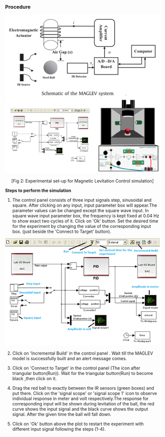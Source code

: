 ### Procedure

<div align="center">
<img class="img-fluid"  src="./images/intro.png" alt="">
</div>
							
<div align="center">
<img class="img-fluid" src="./images/vplant.png" >

<span>[Fig 2: Experimental set-up for Magnetic Levitation Control simulation]</span>
</div>								
								
**Steps to perform the simulation**

1. The control panel consists of three input signals step, sinusoidal and square. After clicking on any input, input parameter box will appear.The parameter values can be changed except the square wave input. In square wave input parameter box, the frequency is kept fixed at 0.04 Hz to show exact two cycles of it. Click on 'Ok' button. Set the desired time for the experiment by changing the value of the corresponding input box.
(just beside the 'Connect to Target' button).
						  
<div align = "center">						  
<img class="img-fluid" src ="images/controller.png">
</div>
							
2. Click on 'Incremental Build' in the control panel . Wait till the MAGLEV model is successfully built and an alert message comes.
						  
3. Click on 'Connect to Target' in the control panel (The icon after triangular button(Run)). Wait for the triangular button(Run) to become black ,then click on it.  
						  
4. Drag the red ball to exactly between the IR sensors (green boxes) and put there. Click on the 'signal scope' or 'signal scope 1' icon to observe individual response in meter and volt respectively.The response for corresponding input will be shown during levitation of the ball, the red curve shows the input signal and the black curve shows the output signal. After the given time the ball will fall down. 
						  
5. Click on 'Ok' button above the plot to restart the experiment with different input signal following the steps (1-4).
							
  